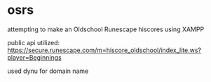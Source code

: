 # osrs

attempting to make an Oldschool Runescape hiscores using XAMPP 

public api utilized: https://secure.runescape.com/m=hiscore_oldschool/index_lite.ws?player=Beginnings

used dynu for domain name
